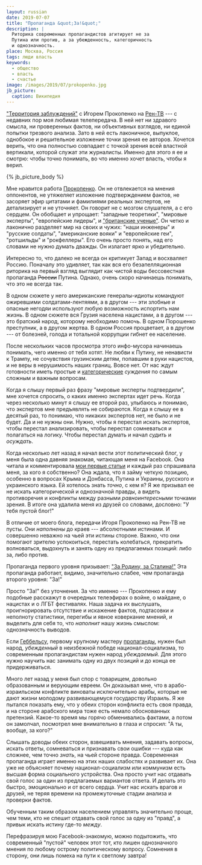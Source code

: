 ```yaml
---
layout: russian
date: 2019-07-07
title: "Пропаганда &quot;За!&quot;"
description: |
  Риторика современных пропагандистов агитирует не за
  Путина или против, а за убежденность, категоричность
  и однозначность.
place: Москва, Россия
tags: люди власть
keywords:
  - общество
  - власть
  - счастье
image: /images/2019/07/prokopenko.jpg
jb_picture:
  caption: Википедия
---
```


["Территория заблуждений"](https://www.facebook.com/territoriyazabluzhdeniy/)
с Игорем Прокопенко на [Рен-ТВ](http://ren.tv/) --- с недавних пор моя любимая
телепередача. В ней нет ни здравого смысла, ни проверенных фактов, ни
объективных взглядов, ни единой попытки трезвого анализа. Зато в ней есть
лаконичное, выпуклое, однобокое и решительное изложение точки зрения
ее авторов. Хочется верить, что она полностью совпадает с точкой зрения
всей властной вертикали, которой служат эти журналисты. Именно для этого
я ее и смотрю: чтобы точно понимать, во что именно хочет власть, чтобы я верил.

<!--more-->

{% jb_picture_body %}

Мне нравится работа
[Прокопенко](https://ru.wikipedia.org/wiki/%D0%9F%D1%80%D0%BE%D0%BA%D0%BE%D0%BF%D0%B5%D0%BD%D0%BA%D0%BE,_%D0%98%D0%B3%D0%BE%D1%80%D1%8C_%D0%A1%D1%82%D0%B0%D0%BD%D0%B8%D1%81%D0%BB%D0%B0%D0%B2%D0%BE%D0%B2%D0%B8%D1%87).
Он не отвлекается на мнения оппонентов, не утяжеляет изложение подтверждением
фактов, не засоряет эфир цитатами и фамилиями реальных экспертов, не детализирует
и не уточняет. Он говорит не с мозгом слушателя, а с его сердцем. Он обобщает
и упрощает: "западные теоретики", "мировые эксперты", "европейские лидеры",
и ["британские ученые"](https://ru.wikipedia.org/wiki/%D0%91%D1%80%D0%B8%D1%82%D0%B0%D0%BD%D1%81%D0%BA%D0%B8%D0%B5_%D1%83%D1%87%D1%91%D0%BD%D1%8B%D0%B5).
Он четко и лаконично разделяет мир на своих и чужих: "наши инженеры" и
"русские солдаты", "американские вояки" и "европейские геи", "ротшильды"
и "рокфеллеры". Его очень просто понять, над его словами не нужно думать дважды.
Он излагает ярко и убедительно.

Интересно то, что далеко не всегда он критикует Запад и восхваляет Россию.
Поначалу это удивляет, так как вся его безапелляционная риторика на первый
взгляд выглядит как чистой воды бессовестная пропаганда ~~России~~ Путина.
Однако, очень скоро начинаешь понимать, что это не всегда так.

В одном сюжете у него американские генералы-идиоты командуют ожиревшими солдатами-лентяями,
а в другом --- эти злобные и опасные негодяи используют любую возможность
испортить нам жизнь. В одном сюжете вся Грузия населена нацистами, а в другом ---
это братский народ, которому необходимо помочь. В одном Порошенко преступник,
а в другом жертва. В одном Россия процветает, а в другом --- от болезней, голода
и тотальной коррупции гибнет ее население.

После нескольких часов просмотра этого инфо-мусора начинаешь понимать, чего
именно от тебя хотят. Не любви к Путину, не ненависти к Трампу, не сочувствия
грузинским детям, попавшим в руки нацистов, и не веры в нерушимость наших
границ. Вовсе нет. От нас ждут готовности иметь
простые и [категорические](https://psyera.ru/prostye-suzhdeniya-kategoricheskie-suzhdeniya_7734.htm)
_суждения_ по самым сложным и важным вопросам.

Когда я слышу первый раз фразу "мировые эксперты подтвердили", мне хочется
спросить, о каких именно экспертах идет речь. Когда через
несколько минут я слышу ее второй раз, улыбаюсь и понимаю, что экспертов мне предъявлять не
собираются. Когда я слышу ее в десятый раз, то понимаю, что никаких
экспертов нет, не было и не будет. Да и не нужны они. Нужно, чтобы я перестал
искать экспертов, чтобы перестал анализировать, чтобы перестал сомневаться
и полагаться на логику. Чтобы перестал думать и начал _судить_ и _осуждать_.

Когда несколько лет назад я начал вести этот политический блог, у меня была
одна давняя знакомая, читающая меня на Facebook. Она читала и комментировала
[мои первые статьи](/contents.html) и каждый раз спрашивала меня, за кого я собственно? Она ждала,
что я займу четкую позицию, особенно в вопросах Крыма и Донбасса, Путина и
Украины, русского и украинского языка. Ей хотелось знать _точно_, с кем я?
Я же призывал ее не искать категорической и однозначной правды, а видеть
противоречия и конфликты между разными _равноинтересными_ точками зрения. В итоге
она удалила меня из друзей со словами, дословно: "У тебя пустой блог!"

В отличие от моего блога, передачи Игоря Прокопенко на Рен-ТВ не пусты.
Они _наполнены_ до краев --- абсолютными истинами. И совершенно неважно на чьей
эти истины стороне. Важно, что они помогают зрителю успокоиться, перестать
колебаться, прекратить волноваться, выдохнуть и занять одну из предлагаемых
позиций: либо за, либо против.

Пропаганда первого уровня призывает: ["За Родину, за Сталина!"](https://ru.wikipedia.org/wiki/%D0%97%D0%B0_%D0%A0%D0%BE%D0%B4%D0%B8%D0%BD%D1%83,_%D0%B7%D0%B0_%D0%A1%D1%82%D0%B0%D0%BB%D0%B8%D0%BD%D0%B0!)
Эта пропаганда работает, видимо, значительно слабее, чем пропаганда второго уровня: "За!"

Просто "За!" без уточнения. За что именно --- Прокопенко и ему подобные расскажут
в очередных телеэфирах о войне, о майдане, о нацистах и о ЛГБТ фестивалях.
Наша задача их выслушать, проигнорировать отсутствие и искажение фактов, подтасовки
и неполноту статистики, перегибы и явное коверкание мнений, и выделить для себя
то, что _наполнит_ нашу жизнь смыслом: однозначность выводов.

Если [Геббельсу](https://ru.wikipedia.org/wiki/%D0%93%D0%B5%D0%B1%D0%B1%D0%B5%D0%BB%D1%8C%D1%81,_%D0%99%D0%BE%D0%B7%D0%B5%D1%84),
первому крупному мастеру
[пропаганды](https://ru.wikipedia.org/wiki/%D0%9F%D1%80%D0%BE%D0%BF%D0%B0%D0%B3%D0%B0%D0%BD%D0%B4%D0%B0),
нужен был народ, _убежденный_
в неизбежной победе национал-социализма, то современным пропагандистам
нужен народ _убеждаемый_. Для этого нужно научить нас занимать одну из
двух позиций и до конца ее придерживаться.

Много лет назад у меня был спор с товарищем, довольно образованным
и верующим евреем. Он доказывал мне, что в арабо-израильском конфликте виноваты
исключительно арабы, которые не дают жизни молодому развивающемуся государству Израиль.
Я же пытался показать ему, что у обеих сторон конфликта есть своя правда,
и на стороне арабского мира тоже есть немало обоснованных претензий. Какое-то время мы
горячо обменивались фактами, а потом он замолчал, посмотрел мне внимательно
в глаза и спросил: "А ты, вообще, за кого?"

Слышать доводы обеих сторон, взвешивать мнения, задавать вопросы, искать ответы,
сомневаться и признавать свои ошибки --- куда как сложнее, чем точно _знать_,
на чьей стороне правда. Современная пропаганда играет именно на этих наших слабостях
и развивает их. Она уже не объясняет почему национал-социализм или коммунизм
есть высшая форма социального устройства. Она просто учит нас отдавать свой голос
за один из предлагаемых вариантов ответа. И делать это быстро, эмоционально
и от всего сердца. Учит нас искать врагов и друзей, не теряя времени на
промежуточные стадии анализа и проверки фактов.

Обученным таким образом населением управлять значительно проще, чем теми, кто не
спешит отдавать свой голос за одну из "правд", а привык искать истину где-то _между_.

Перефразируя мою Facebook-знакомую, можно подытожить, что современный
"пустой" человек этот тот, кто лишен однозначного мнения
по любому острому политическому вопросу. Сомнения в сторону, они лишь
помеха на пути к светлому завтра!

